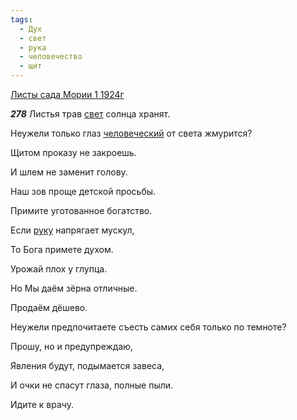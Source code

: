 ```yaml
---
tags:
  - Дух
  - свет
  - рука
  - человечество
  - щит
---
```


[Листы сада Мории 1 1924г](https://127.0.0.1:4002/agni/1924)

___278___
Листья трав [свет](../../../tags/#свет) солнца хранят.   

Неужели только глаз [человеческий](../../../tags/#человечество) от света жмурится?   

Щитом проказу не закроешь.   

И шлем не заменит голову.   

Наш зов проще детской просьбы.   

Примите уготованное богатство.   

Если [руку](../../../tags/#рука) напрягает мускул,   

То Бога примете духом.   

Урожай плох у глупца.   

Но Мы даём зёрна отличные.   

Продаём дёшево.   

Неужели предпочитаете съесть самих себя только по темноте?   

Прошу, но и предупреждаю,   

Явления будут, подымается завеса,   

И очки не спасут глаза, полные пыли.   

Идите к врачу.   

